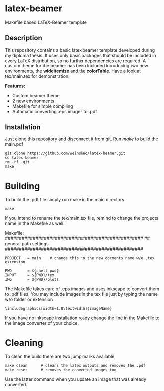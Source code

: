 latex-beamer
============

Makefile based LaTeX-Beamer template


## Description

This repository contains a basic latex beamer template developed during my diploma thesis. It uses only basic packages that should be included in every LaTeX distribution, so no further dependencies are required. A custom theme for the beamer has been included introducing two new environments, the **wideitemize** and the **colorTable**. Have a look at tex/main.tex for demonstration.

**Features:**
+ Custom beamer theme
+ 2 new environments
+ Makefile for simple compiling
+ Automatic converting .eps images to .pdf



## Installation

Just clone this repository and disconnect it from git. Run *make* to build the main.pdf

    git clone https://github.com/weinshec/latex-beamer.git
    cd latex-beamer
    rm -rf .git
    make

# Building
To build the .pdf file simply run make in the main directory.

    make

If you intend to rename the tex/main.tex file, remind to change the projects name in the Makefile as well.

Makefile:
    ##################################################
    ##                           general path settings
    ##################################################

    PROJECT   = main    # change this to the new docments name w/o .tex extension

    PWD       = ${shell pwd}
    INPUT     = ${PWD}/tex
    IMG       = ${PWD}/plots

The Makefile takes care of .eps images and uses inkscape to convert them to .pdf files. You may include images in the tex file just by typing the name w/o folder or extension

    \includegraphics[width=1.0\textwidth]{imageName}

If you have no inkscape installation ready change the line in the Makefile to the image converter of your choice.

# Cleaning
To clean the build there are two jump marks available

    make clean      # cleans the latex outputs and removes the .pdf
    make reset      # removes the converted images too

Use the latter command when you update an image that was already converted.

